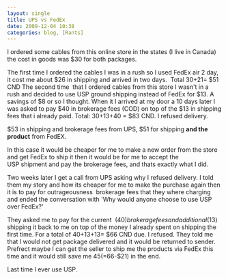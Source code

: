 ```yaml
---
layout: single
title: UPS vs FedEx 
date: 2009-12-04 10:38
categories: blog, [Rants]
---
```

I ordered some cables from this online store in the states (I live in Canada) the cost in goods was $30 for both packages.

The first time I ordered the cables I was in a rush so I used FedEx air 2 day, it cost me about $26 in shipping and arrived in two days.  Total 30+21= $51 CND
The second time  that I ordered cables from this store I wasn't in a rush and decided to use USP ground shipping instead of FedEx for $13. A savings of $8 or so I thought. When it I arrived at my door a 10 days later I was asked to pay $40 in brokerage fees (COD) on top of the $13 in shipping fees that i already paid. Total: 30+13+40 = $83 CND. I refused delivery.

$53 in shipping and brokerage fees from UPS,
$51 for shipping <strong>and the product</strong> from FedEX.

In this case it would be cheaper for me to make a new order from the store and get FedEx to ship it then it would be for me to accept the USP shipment and pay the brokerage fees, and thats exactly what I did.

Two weeks later I get a call from UPS asking why I refused delivery. I told them my story and how its cheaper for me to make the purchase again then it is to pay for outrageousness  brokerage fees that they where charging and ended the conversation with 'Why would anyone choose to use USP over FedEx?'

They asked me to pay for the current  ($40) brokerage fees and additional ($13) shipping it back to me on top of the money I already spent on shipping the first time. For a total of 40+13+13= $66 CND due. I refused.
They told me that I would not get package delivered and it would be returned to sender. Prefrect maybe I can get the seller to ship me the products via FedEx this time and it would still save me $45 (=$66-$21) in the end.

Last time I ever use USP.
